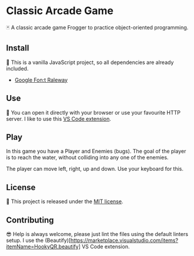 # Classic Arcade Game

:black_joker: A classic arcade game Frogger to practice object-oriented programming.

## Install

:pizza: This is a vanilla JavaScript project, so all dependencies are already included.

- [Google Fon:t Raleway](https://fonts.google.com/specimen/Raleway)

## Use

:rocket: You can open it directly with your browser or use your favourite HTTP server. I like to use this [VS Code extension](https://marketplace.visualstudio.com/items?itemName=ritwickdey.LiveServer).

## Play

In this game you have a Player and Enemies (bugs). The goal of the player is to reach the water, without colliding into any one of the enemies.

The player can move left, right, up and down. Use your keyboard for this.

## License

🐧 This project is released under the [MIT license](https://opensource.org/licenses/MIT).

## Contributing

:sunglasses: Help is always welcome, please just lint the files using the default linters setup. I use the (Beautify)[https://marketplace.visualstudio.com/items?itemName=HookyQR.beautify] VS Code extension.

